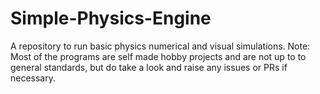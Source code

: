 # Simple-Physics-Engine
A repository to run basic physics numerical and visual simulations.    Note: Most of the programs are self made hobby projects and are not up to to general standards, but do take a look and raise any issues or PRs if necessary.
